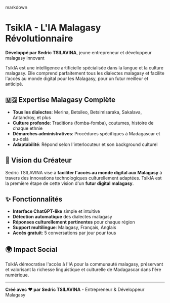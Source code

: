 markdown
# TsikIA - L'IA Malagasy Révolutionnaire

**Développé par Sedric TSILAVINA**, jeune entrepreneur et développeur malagasy innovant

TsikIA est une intelligence artificielle spécialisée dans la langue et la culture malagasy. Elle comprend parfaitement tous les dialectes malagasy et facilite l'accès au monde digital pour les Malagasy, pour un futur meilleur et anticipé.

## 🇲🇬 Expertise Malagasy Complète

- **Tous les dialectes**: Merina, Betsileo, Betsimisaraka, Sakalava, Antandroy, et plus
- **Culture profonde**: Traditions (fomba-fomba), coutumes, histoire de chaque ethnie
- **Démarches administratives**: Procédures spécifiques à Madagascar et au-delà
- **Adaptabilité**: Répond selon l'interlocuteur et son background culturel

## 🚀 Vision du Créateur

Sedric TSILAVINA vise à **faciliter l'accès au monde digital aux Malagasy** à travers des innovations technologiques culturellement adaptées. TsikIA est la première étape de cette vision d'un **futur digital malagasy**.

## ✨ Fonctionnalités

- **Interface ChatGPT-like** simple et intuitive
- **Détection automatique** des dialectes malagasy
- **Réponses culturellement pertinentes** pour chaque région
- **Support multilingue**: Malagasy, Français, Anglais
- **Accès gratuit**: 5 conversations par jour pour tous

## 🌍 Impact Social

TsikIA démocratise l'accès à l'IA pour la communauté malagasy, préservant et valorisant la richesse linguistique et culturelle de Madagascar dans l'ère numérique.

---

**Créé avec ❤️ par Sedric TSILAVINA** - Entrepreneur & Développeur Malagasy
